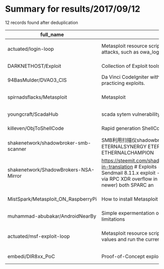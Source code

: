 
# Summary for results/2017/09/12
    
12 records found after deduplication

| full_name | description | html_url | matched_list | matched_count | pushed_at | size | stargazers_count | language | forks_count | vul_ids |
|---------------------------------------|------------------------------------------------------------------------------------------------------------------------------------------------------------------------------------------------------------------------------------------------------------------|----------------------------------------------------------|---------------------------------------------|-----------------|---------------------------|--------|--------------------|------------|---------------|-----------|
| actuated/login-loop | Metasploit resource script for looping time-delayed login attacks, such as owa_login. | https://github.com/actuated/login-loop | ['metasploit module OR payload'] | 1 | 2017-09-12 15:09:08+00:00 | 2 | 1 | | 1 | [] |
| DARKNETHOST/Exploit | Collection of Exploit tools I made | https://github.com/DARKNETHOST/Exploit | ['exploit'] | 1 | 2017-09-12 12:16:17+00:00 | 14 | 0 | PHP | 0 | [] |
| 94BasMulder/DVAO3_CIS | Da Vinci CodeIgniter with security flaws for 3rd year students practicing exploits. | https://github.com/94BasMulder/DVAO3_CIS | ['exploit'] | 1 | 2017-09-12 11:36:43+00:00 | 1478 | 0 | HTML | 0 | [] |
| spirnadsflacks/Metasploit | Metasploit | https://github.com/spirnadsflacks/Metasploit | ['metasploit module OR payload'] | 1 | 2017-09-12 05:29:22+00:00 | 0 | 0 | Shell | 0 | [] |
| youngcraft/ScadaHub | scada sytem vulnerability hub & exploit & vuln detail | https://github.com/youngcraft/ScadaHub | ['exploit'] | 1 | 2017-09-12 07:23:50+00:00 | 0 | 0 | | 0 | [] |
| killeven/ObjToShellCode | Rapid generation ShellCode | https://github.com/killeven/ObjToShellCode | ['shellcode'] | 1 | 2017-09-12 08:04:10+00:00 | 21 | 45 | C++ | 43 | [] |
| shakenetwork/shadowbroker-smb-scanner | SMB利用扫描仪shadowbroker SMB exploit scanner. Scans for ETERNALSYNERGY ETERNALBLUE ETERNALROMANCE ETHERNALCHAMPION | https://github.com/shakenetwork/shadowbroker-smb-scanner | ['exploit'] | 1 | 2017-09-12 11:14:08+00:00 | 874 | 3 | Python | 5 | [] |
| shakenetwork/ShadowBrokers-NSA-Mirror | https://steemit.com/shadowbrokers/@theshadowbrokers/lost-in-translation # Exploits - **EARLYSHOVEL** RedHat 7.0 - 7.1 Sendmail 8.11.x exploit - **EBBISLAND (EBBSHAVE)** root RCE via RPC XDR overflow in Solaris 6, 7, 8, 9 & 10 (possibly newer) both SPARC an | https://github.com/shakenetwork/ShadowBrokers-NSA-Mirror | ['exploit', 'rce'] | 2 | 2017-09-12 11:17:04+00:00 | 42 | 0 | | 3 | [] |
| MistSpark/Metasploit_ON_RaspberryPi | How to install Metasploit on RaspberryPi | https://github.com/MistSpark/Metasploit_ON_RaspberryPi | ['metasploit module OR payload'] | 1 | 2017-09-12 12:40:23+00:00 | 3 | 13 | | 3 | [] |
| muhammad-abubakar/AndroidNearBy | Simple expermentation on Android Nearby to exploit it limitations | https://github.com/muhammad-abubakar/AndroidNearBy | ['exploit'] | 1 | 2017-09-12 14:36:32+00:00 | 126 | 0 | Java | 0 | [] |
| actuated/msf-exploit-loop | Metasploit resource script to read a list of desired RHOST values and run the current exploit module for each. | https://github.com/actuated/msf-exploit-loop | ['exploit', 'metasploit module OR payload'] | 2 | 2017-09-12 15:18:37+00:00 | 2 | 4 | | 1 | [] |
| embedi/DIR8xx_PoC | Proof-of-Concept exploits for D-Link DIR8xx routers | https://github.com/embedi/DIR8xx_PoC | ['exploit'] | 1 | 2017-09-12 16:40:44+00:00 | 1 | 35 | Python | 28 | [] |
